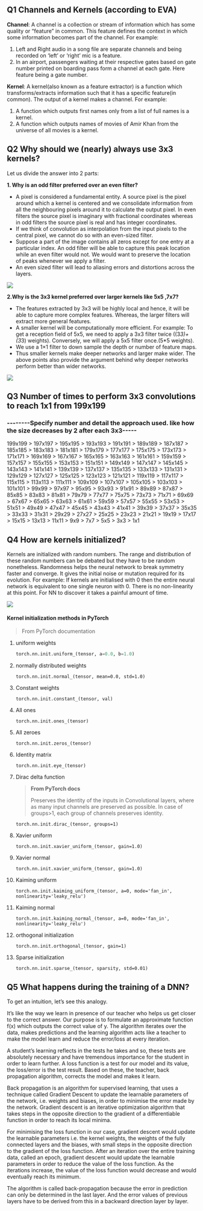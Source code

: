 ## Q1 Channels and Kernels (according to EVA)
**Channel**: A channel is a collection or stream of information which has some quality or “feature” in common.
This feature defines the context in which some information becomes part of the channel.
For example: 
1. Left and Right audio in a song file are separate channels and being recorded on ‘left’ or ‘right’ mic is a feature.
2. In an airport, passengers waiting at their respective gates based on gate number printed on boarding pass form a channel at each gate. Here feature being a gate number.

**Kernel**: A kernel(also known as a feature extractor) is a function which transforms/extracts information such that it has a specific feature(in common).
The output of a kernel makes a channel.
For example:
1. A function which outputs first names only from a list of full names is a kernel.
2. A function which outputs names of movies of Amir Khan from the universe of all movies is a kernel.



## Q2 Why should we (nearly) always use 3x3 kernels?

Let us divide the answer into 2 parts:

**1. Why is an odd filter preferred over an even filter?**
- A pixel is considered a fundamental entity. A source pixel is the pixel around which a kernel is centered and we consolidate information from all the neighbouring pixels around it to calculate the output pixel. In even filters the source pixel is imaginary with fractional coordinates whereas in odd filters the source pixel is real and has integer coordinates.
- If we think of convolution as interpolation from the input pixels to the central pixel, we cannot do so with an even-sized filter.
- Suppose a part of the image contains all zeros except for one entry at a particular index. An odd filter will be able to capture this peak location while an even filter would not. We would want to preserve the location of peaks whenever we apply a filter.
- An even sized filter will lead to aliasing errors and distortions across the layers.

![](https://i.stack.imgur.com/YDusp.png)

**2.Why is the 3x3 kernel preferred over larger kernels like 5x5 ,7x7?**
- The features extracted by 3x3 will be highly local and hence, it will be able to capture more complex features. Whereas, the larger filters will extract more general features.
- A smaller kernel will be computationally more efficient. For example: To get a reception field of 5x5, we need to apply a 3x3 filter twice ((3*3)+(3*3) weights). Conversely, we will apply a 5x5 filter once.(5*5 weights).
- We use a 1×1 filter to down sample the depth or number of feature maps.
- Thus smaller kernels make deeper networks and larger make wider. The above points also provide the argument behind why deeper networks perform better than wider networks.

![](https://i.kym-cdn.com/photos/images/newsfeed/000/531/557/a88.jpg)




## Q3 Number of times to perform 3x3 convolutions to reach 1x1 from 199x199

### --------Specify number and detail the approach used. like how the size decreases by 2 after each 3x3-----

199x199 > 197x197 > 195x195 > 193x193 > 191x191 > 189x189 > 187x187 > 185x185 > 183x183 > 181x181 > 179x179 > 177x177 > 175x175 > 173x173 > 171x171 > 169x169 > 167x167 > 165x165 > 163x163 > 161x161 > 159x159 > 157x157 > 155x155 > 153x153 > 151x151 > 149x149 > 147x147 > 145x145 > 143x143 > 141x141 > 139x139 > 137x137 > 135x135 > 133x133 > 131x131 > 129x129 > 127x127 > 125x125 > 123x123 > 121x121 > 119x119 > 117x117 > 115x115 > 113x113 > 111x111 > 109x109 > 107x107 > 105x105 > 103x103 > 101x101 > 99x99 > 97x97 > 95x95 > 93x93 > 91x91 > 89x89 > 87x87 > 85x85 > 83x83 > 81x81 > 79x79 > 77x77 > 75x75 > 73x73 > 71x71 > 69x69 > 67x67 > 65x65 > 63x63 > 61x61 > 59x59 > 57x57 > 55x55 > 53x53 > 51x51 > 49x49 > 47x47 > 45x45 > 43x43 > 41x41 > 39x39 > 37x37 > 35x35 > 33x33 > 31x31 > 29x29 > 27x27 > 25x25 > 23x23 > 21x21 > 19x19 > 17x17 > 15x15 > 13x13 > 11x11 > 9x9 > 7x7 > 5x5 > 3x3 > 1x1

## Q4 How are kernels initialized? 

Kernels are initialized with random numbers. The range and distribution of these random numbers can be debated but they have to be random nonetheless.
Randomness helps the neural network to break symmetry faster and converge. It gives the initial noise or mutation required for its evolution.
For example: If kernels are initialised with 0 then the entire neural network is equivalent to one single neuron with 0. There is no non-linearity at this point. For NN to discover it takes a painful amount of time.

![](https://miro.medium.com/max/450/1*_wS_ul0act9fCT-b7SuONQ.png)


#### Kernel initialization methods in PyTorch

> From PyTorch documentation

1. uniform weights

   ```py
   torch.nn.init.uniform_(tensor, a=0.0, b=1.0)
   ```

2. normally distributed weights

   ```
   torch.nn.init.normal_(tensor, mean=0.0, std=1.0)
   ```

3. Constant weights

   ```
   torch.nn.init.constant_(tensor, val)
   ```

4. All ones

   ```
   torch.nn.init.ones_(tensor)
   ```

5. All zeroes

   ```
   torch.nn.init.zeros_(tensor)
   ```

6. Identity matrix

   ```
   torch.nn.init.eye_(tensor)
   ```

7. Dirac delta function

   > **From PyTorch docs**
   >
   > Preserves the identity of the inputs in Convolutional layers, where as many input channels are preserved as possible. In case of groups>1, each group of channels preserves identity.

   ```
   torch.nn.init.dirac_(tensor, groups=1)
   ```

8. Xavier uniform

   ```
   torch.nn.init.xavier_uniform_(tensor, gain=1.0)
   ```

9. Xavier normal

   ```
   torch.nn.init.xavier_uniform_(tensor, gain=1.0)
   ```

10. Kaiming uniform

    ```
    torch.nn.init.kaiming_uniform_(tensor, a=0, mode='fan_in', nonlinearity='leaky_relu')
    ```

11. Kaiming normal

    ```
    torch.nn.init.kaiming_normal_(tensor, a=0, mode='fan_in', nonlinearity='leaky_relu')
    ```

12. orthogonal initialization

    ```
    torch.nn.init.orthogonal_(tensor, gain=1)
    ```

13. Sparse initialization

    ```
    torch.nn.init.sparse_(tensor, sparsity, std=0.01)
    ```

## Q5 What happens during the training of a DNN?

To get an intuition, let’s see this analogy.

It’s like the way we learn in presence of our teacher who helps us get closer to the correct answer. Our purpose is to formulate an approximate function f(x) which outputs the correct value of y. The algorithm iterates over the data, makes predictions and the learning algorithm acts like a teacher to make the model learn and reduce the error/loss at every iteration.

A student’s learning reflects in the tests he takes and so, these tests are absolutely necessary and have tremendous importance for the student in order to learn further. A loss function is a test for our model and its value, the loss/error is the test result. Based on these, the teacher, back propagation algorithm, corrects the model and makes it learn.

Back propagation is an algorithm for supervised learning, that uses a technique called Gradient Descent to update the learnable parameters of the network, i.e. weights and biases, in order to minimise the error made by the network. Gradient descent is an iterative optimization algorithm that takes steps in the opposite direction to the gradient of a differentiable function in order to reach its local minima.

For minimising the loss function in our case, gradient descent would update the learnable parameters i.e. the kernel weights, the weights of the fully connected layers and the biases, with small steps in the opposite direction to the gradient of the loss function. After an iteration over the entire training data, called an epoch, gradient descent would update the learnable parameters in order to reduce the value of the loss function. As the iterations increase, the value of the loss function would decrease and would eventually reach its minimum.

The algorithm is called back-propagation because the error in prediction can only be determined in the last layer. And the error values of previous layers have to be derived from this in a backward direction layer by layer.